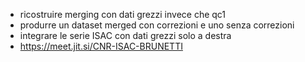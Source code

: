 - ricostruire merging con dati grezzi invece che qc1
- produrre un dataset merged con correzioni e uno senza correzioni
- integrare le serie ISAC con dati grezzi solo a destra
- https://meet.jit.si/CNR-ISAC-BRUNETTI